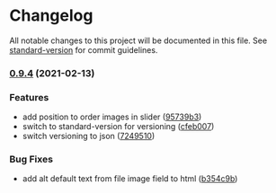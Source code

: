 # Changelog

All notable changes to this project will be documented in this file. See [standard-version](https://github.com/conventional-changelog/standard-version) for commit guidelines.

### [0.9.4](https://github.com/oesah/djangocms_slick_slider/compare/v0.9.3...v0.9.4) (2021-02-13)


### Features

* add position to order images in slider ([95739b3](https://github.com/oesah/djangocms_slick_slider/commit/95739b311afa4b1c0c21060050defdeccb7f5357))
* switch to standard-version for versioning ([cfeb007](https://github.com/oesah/djangocms_slick_slider/commit/cfeb00762f9c1dab1b30c4200867ca1aaa792a96))
* switch versioning to json ([7249510](https://github.com/oesah/djangocms_slick_slider/commit/7249510a75ba29f34dea435939b96eb40b8ce210))


### Bug Fixes

* add alt default text from file image field to html ([b354c9b](https://github.com/oesah/djangocms_slick_slider/commit/b354c9bbec056b8a7be2d8e363e6e67799cf3c26))
